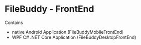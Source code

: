 # FileBuddy - FrontEnd

Contains
- native Android Application (FileBuddyMobileFrontEnd)
- WPF C# .NET Core Application (FileBuddyDesktopFrontEnd)
